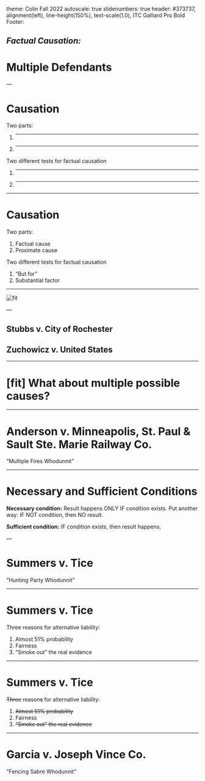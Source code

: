 theme: Colin Fall 2022
autoscale: true
slidenumbers: true
header: #373737, alignment(left), line-height(150%), text-scale(1.0), ITC Galliard Pro Bold
Footer:

## _Factual Causation:_

# Multiple Defendants

—

# Causation

Two parts:
1. _____________
2. _____________

Two different tests for factual causation
1. _____________
2. _____________

---

# Causation

Two parts:
1. Factual cause
2. Proximate cause

Two different tests for factual causation
1. “But for”
2. Substantial factor

---

![fit](images/same_pic.jpeg)

—

## Stubbs v. City of Rochester

## Zuchowicz v. United States

---

# [fit] What about multiple possible causes?

---

# Anderson v. Minneapolis, St. Paul & Sault Ste. Marie Railway Co.
“Multiple Fires Whodunnit”

---

# Necessary and Sufficient Conditions

**Necessary condition:**
Result happens ONLY IF condition exists.
Put another way: 
IF NOT condition, then NO result.

**Sufficient condition:**
IF condition exists, then result happens.

—

# Summers v. Tice
“Hunting Party Whodunnit”

---

# Summers v. Tice

Three reasons for alternative liability:
1. Almost 51% probability
2. Fairness
3. “Smoke out” the real evidence

---

# Summers v. Tice

~~Three~~ reason~~s~~ for alternative liability:
1. ~~Almost 51% probability~~
2. Fairness
3. ~~“Smoke out” the real evidence~~

---

# Garcia v. Joseph Vince Co.
“Fencing Sabre Whodunnit”

